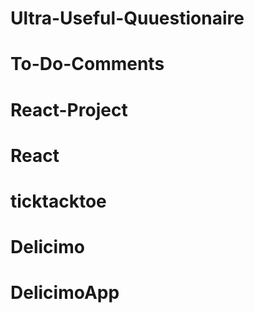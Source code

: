 # Ultra-Useful-Quuestionaire
# To-Do-Comments
# React-Project
# React
# ticktacktoe
# Delicimo
# DelicimoApp
